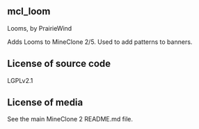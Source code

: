 mcl_loom
--------
Looms, by PrairieWind

Adds Looms to MineClone 2/5. Used to add patterns to banners.

License of source code
----------------------
LGPLv2.1

License of media
----------------
See the main MineClone 2 README.md file.